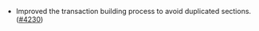 - Improved the transaction building process to avoid duplicated sections.
  ([\#4230](https://github.com/anoma/namada/pull/4230))